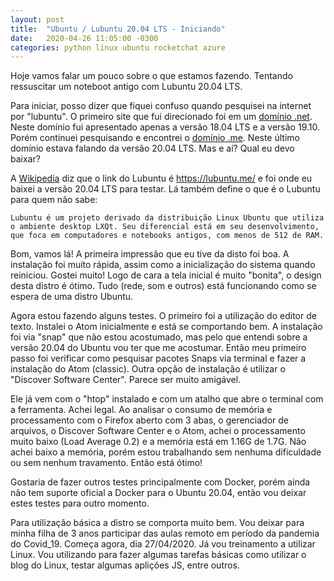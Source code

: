 ```yaml
---
layout: post
title:  "Ubuntu / Lubuntu 20.04 LTS - Iniciando"
date:   2020-04-26 11:05:00 -0300
categories: python linux ubuntu rocketchat azure
---
```


Hoje vamos falar um pouco sobre o que estamos fazendo. Tentando ressuscitar um noteboot antigo com Lubuntu 20.04 LTS.

Para iniciar, posso dizer que fiquei confuso quando pesquisei na internet por "lubuntu". O primeiro site que fui direcionado foi em um [domínio .net][dominio-net]. Neste domínio fui apresentado apenas a versão 18.04 LTS e a versão 19.10. Porém continuei pesquisando e encontrei o [domínio .me][dominio-me]. Neste último domínio estava falando da versão 20.04 LTS. Mas e aí? Qual eu devo baixar?

A [Wikipedia][Wiki-LUbuntu] diz que o link do Lubuntu é https://lubuntu.me/ e foi onde eu baixei a versão 20.04 LTS para testar. Lá também define o que é o Lubuntu para quem não sabe:

```
Lubuntu é um projeto derivado da distribuição Linux Ubuntu que utiliza o ambiente desktop LXQt. Seu diferencial está em seu desenvolvimento, que foca em computadores e notebooks antigos, com menos de 512 de RAM.
```

Bom, vamos lá! A primeira impressão que eu tive da disto foi boa. A instalação foi muito rápida, assim como a inicialização do sistema quando reiniciou. Gostei muito! Logo de cara a tela inicial é muito "bonita", o design desta distro é ótimo. Tudo (rede, som e outros) está funcionando como se espera de uma distro Ubuntu.

Agora estou fazendo alguns testes. O primeiro foi a utilização do editor de texto. Instalei o Atom inicialmente e está se comportando bem. A instalação foi via "snap" que não estou acostumado, mas pelo que entendi sobre a versão 20.04 do Ubuntu vou ter que me acostumar. Então meu primeiro passo foi verificar como pesquisar pacotes Snaps via terminal e fazer a instalação do Atom (classic). Outra opção de instalação é utilizar o "Discover Software Center". Parece ser muito amigável.

Ele já vem com o "htop" instalado e com um atalho que abre o terminal com a ferramenta. Achei legal. Ao analisar o consumo de memória e processamento com o Firefox aberto com 3 abas, o gerenciador de arquivos, o Discover Software Center e o Atom, achei o processamento muito baixo (Load Average 0.2) e a memória está em 1.16G de 1.7G. Não achei baixo a memória, porém estou trabalhando sem nenhuma dificuldade ou sem nenhum travamento. Então está ótimo!

Gostaria de fazer outros testes principalmente com Docker, porém ainda não tem suporte oficial a Docker para o Ubuntu 20.04, então vou deixar estes testes para outro momento.

Para utilização básica a distro se comporta muito bem. Vou deixar para minha filha de 3 anos participar das aulas remoto em período da pandemia do Covid_19. Começa agora, dia 27/04/2020. Já vou treinamento a utilizar Linux. Vou utilizando para fazer algumas tarefas básicas como utilizar o blog do Linux, testar algumas aplições JS, entre outros.

[Wiki-LUbuntu]: https://pt.wikipedia.org/wiki/Lubuntu
[dominio-net]: https://lubuntu.net/
[dominio-me]: https://lubuntu.me/
